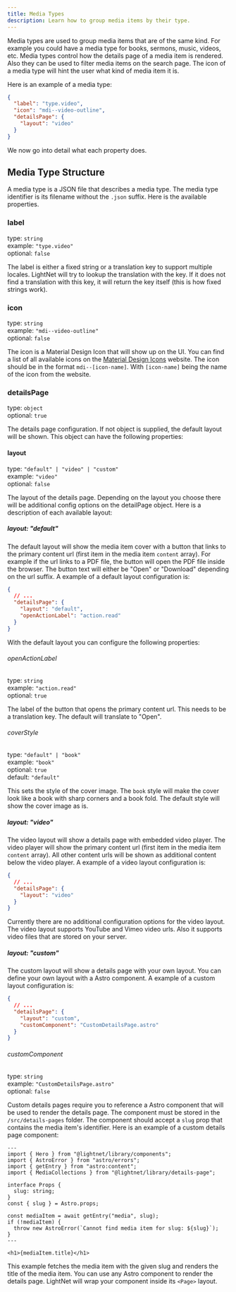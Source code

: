 ```yaml
---
title: Media Types
description: Learn how to group media items by their type.
---
```


Media types are used to group media items that are of the same kind. For example you could have a media type for
books, sermons, music, videos, etc.
Media types control how the details page of a media item is rendered. Also they can be used to filter media items on the search page. The icon of a media type will hint the user what kind of media item it is.

Here is an example of a media type:

```json title="src/content/media-types/video.json"
{
  "label": "type.video",
  "icon": "mdi--video-outline",
  "detailsPage": {
    "layout": "video"
  }
}
```

We now go into detail what each property does.

## Media Type Structure

A media type is a JSON file that describes a media type. The media type identifier is its filename without the `.json` suffix. Here is the available properties.

### label

type: `string` \
example: `"type.video"` \
optional: `false`

The label is either a fixed string or a translation key to support multiple locales. LightNet will try to lookup the translation with the key. If it does not find a translation with this key, it will return the key itself (this is how fixed strings work).

### icon

type: `string` \
example: `"mdi--video-outline"` \
optional: `false`

The icon is a Material Design Icon that will show up on the UI. You can find a list of all available icons on the [Material Design Icons](https://pictogrammers.com/library/mdi/) website. The icon should be in the format `mdi--[icon-name]`. With
`[icon-name]` being the name of the icon from the website.

### detailsPage

type: `object` \
optional: `true`

The details page configuration. If not object is supplied, the default layout will be shown.
This object can have the following properties:

#### layout

type: `"default" | "video" | "custom"` \
example: `"video"` \
optional: `false`

The layout of the details page. Depending on the layout you choose there will be additional config options
on the detailPage object. Here is a description of each available layout:

##### layout: "default"

The default layout will show the media item cover with a button that links to the primary content url (first item
in the media item `content` array). For example if the url links to a PDF file, the button will open the PDF file inside the browser. The button text will either be "Open" or "Download" depending on the url suffix. A example of a default layout configuration is:

```json
{
  // ...
  "detailsPage": {
    "layout": "default",
    "openActionLabel": "action.read"
  }
}
```

With the default layout you can configure the following properties:

###### openActionLabel

type: `string` \
example: `"action.read"` \
optional: `true`

The label of the button that opens the primary content url. This needs to be a translation key. The default will translate to "Open".

###### coverStyle

type: `"default" | "book"` \
example: `"book"` \
optional: `true` \
default: `"default"`

This sets the style of the cover image. The `book` style will make the cover look like a book with sharp corners and a book fold. The default style will show the cover image as is.

##### layout: "video"

The video layout will show a details page with embedded video player. The video player will show the primary content url (first item in the media item `content` array). All other content urls will be shown as additional content below the video player. A example of a video layout configuration is:

```json
{
  // ...
  "detailsPage": {
    "layout": "video"
  }
}
```

Currently there are no additional configuration options for the video layout. The video layout supports YouTube and Vimeo video urls. Also it supports video files that are stored on your server.

##### layout: "custom"

The custom layout will show a details page with your own layout. You can define your own layout with a Astro component. A example of a custom layout configuration is:

```json
{
  // ...
  "detailsPage": {
    "layout": "custom",
    "customComponent": "CustomDetailsPage.astro"
  }
}
```

###### customComponent

type: `string` \
example: `"CustomDetailsPage.astro"` \
optional: `false`

Custom details pages require you to reference a Astro component that will be used to render the details page. The component must be stored in the `/src/details-pages` folder. The component should accept a `slug` prop that contains the media item's identifier. Here is an example of a custom details page component:

```astro title="src/details-pages/CustomDetailsPage.astro"
---
import { Hero } from "@lightnet/library/components";
import { AstroError } from "astro/errors";
import { getEntry } from "astro:content";
import { MediaCollections } from "@lightnet/library/details-page";

interface Props {
  slug: string;
}
const { slug } = Astro.props;

const mediaItem = await getEntry("media", slug);
if (!mediaItem) {
  throw new AstroError(`Cannot find media item for slug: ${slug}`);
}
---

<h1>{mediaItem.title}</h1>
```

This example fetches the media item with the given slug and renders the title of the media item. You can use any Astro component to render the details page. LightNet will wrap your component inside its `<Page>` layout.
